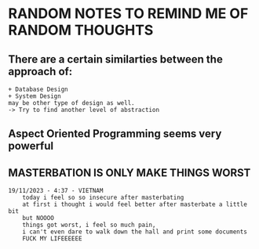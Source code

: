# RANDOM NOTES TO REMIND ME OF RANDOM THOUGHTS 
## There are a certain similarties between the approach of:
    + Database Design
    + System Design
    may be other type of design as well. 
    -> Try to find another level of abstraction

## Aspect Oriented Programming seems very powerful 

## MASTERBATION IS ONLY MAKE THINGS WORST 
    19/11/2023 - 4:37 - VIETNAM
        today i feel so so insecure after masterbating 
        at first i thought i would feel better after masterbate a little bit 
        but NOOOO 
        things got worst, i feel so much pain, 
        i can't even dare to walk down the hall and print some documents  
        FUCK MY LIFEEEEEE